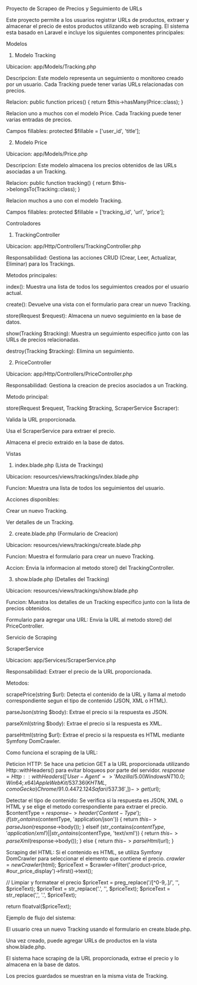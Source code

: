 Proyecto de Scrapeo de Precios y Seguimiento de URLs

Este proyecto permite a los usuarios registrar URLs de productos, extraer y almacenar el precio de estos productos utilizando web scraping. El sistema esta basado en Laravel e incluye los siguientes componentes principales:

Modelos

1. Modelo Tracking

Ubicacion: app/Models/Tracking.php

Descripcion: Este modelo representa un seguimiento o monitoreo creado por un usuario. Cada Tracking puede tener varias URLs relacionadas con precios.

Relacion:
public function prices()
{
return $this->hasMany(Price::class);
}

Relacion uno a muchos con el modelo Price. Cada Tracking puede tener varias entradas de precios.

Campos fillables:
protected $fillable = ['user_id', 'title'];

2. Modelo Price

Ubicacion: app/Models/Price.php

Descripcion: Este modelo almacena los precios obtenidos de las URLs asociadas a un Tracking.

Relacion:
public function tracking()
{
return $this->belongsTo(Tracking::class);
}

Relacion muchos a uno con el modelo Tracking.

Campos fillables:
protected $fillable = ['tracking_id', 'url', 'price'];

Controladores

1. TrackingController

Ubicacion: app/Http/Controllers/TrackingController.php

Responsabilidad: Gestiona las acciones CRUD (Crear, Leer, Actualizar, Eliminar) para los Trackings.

Metodos principales:

index(): Muestra una lista de todos los seguimientos creados por el usuario actual.

create(): Devuelve una vista con el formulario para crear un nuevo Tracking.

store(Request $request): Almacena un nuevo seguimiento en la base de datos.

show(Tracking $tracking): Muestra un seguimiento especifico junto con las URLs de precios relacionadas.

destroy(Tracking $tracking): Elimina un seguimiento.

2. PriceController

Ubicacion: app/Http/Controllers/PriceController.php

Responsabilidad: Gestiona la creacion de precios asociados a un Tracking.

Metodo principal:

store(Request $request, Tracking $tracking, ScraperService $scraper):

Valida la URL proporcionada.

Usa el ScraperService para extraer el precio.

Almacena el precio extraido en la base de datos.

Vistas

1. index.blade.php (Lista de Trackings)

Ubicacion: resources/views/trackings/index.blade.php

Funcion: Muestra una lista de todos los seguimientos del usuario.

Acciones disponibles:

Crear un nuevo Tracking.

Ver detalles de un Tracking.

2. create.blade.php (Formulario de Creacion)

Ubicacion: resources/views/trackings/create.blade.php

Funcion: Muestra el formulario para crear un nuevo Tracking.

Accion: Envia la informacion al metodo store() del TrackingController.

3. show.blade.php (Detalles del Tracking)

Ubicacion: resources/views/trackings/show.blade.php

Funcion: Muestra los detalles de un Tracking especifico junto con la lista de precios obtenidos.

Formulario para agregar una URL: Envia la URL al metodo store() del PriceController.

Servicio de Scraping

ScraperService

Ubicacion: app/Services/ScraperService.php

Responsabilidad: Extraer el precio de la URL proporcionada.

Metodos:

scrapePrice(string $url): Detecta el contenido de la URL y llama al metodo correspondiente segun el tipo de contenido (JSON, XML o HTML).

parseJson(string $body): Extrae el precio si la respuesta es JSON.

parseXml(string $body): Extrae el precio si la respuesta es XML.

parseHtml(string $url): Extrae el precio si la respuesta es HTML mediante Symfony DomCrawler.

Como funciona el scraping de la URL:

Peticion HTTP: Se hace una peticion GET a la URL proporcionada utilizando Http::withHeaders() para evitar bloqueos por parte del servidor.
$response = Http::withHeaders([
'User-Agent' => 'Mozilla/5.0 (Windows NT 10.0; Win64; x64) AppleWebKit/537.36 (KHTML, como Gecko) Chrome/91.0.4472.124 Safari/537.36',
])->get($url);

Detectar el tipo de contenido: Se verifica si la respuesta es JSON, XML o HTML y se elige el metodo correspondiente para extraer el precio.
$contentType = $response->header('Content-Type');
if (str_contains($contentType, 'application/json')) {
return $this->parseJson($response->body());
} elseif (str_contains($contentType, 'application/xml') || str_contains($contentType, 'text/xml')) {
return $this->parseXml($response->body());
} else {
return $this->parseHtml($url);
}

Scraping del HTML:
Si el contenido es HTML, se utiliza Symfony DomCrawler para seleccionar el elemento que contiene el precio.
$crawler = new Crawler($html);
$priceText = $crawler->filter('.product-price, #our_price_display')->first()->text();

// Limpiar y formatear el precio
$priceText = preg_replace('/[^0-9,.]/', '', $priceText);
$priceText = str_replace('.', '', $priceText);
$priceText = str_replace(',', '.', $priceText);

return floatval($priceText);

Ejemplo de flujo del sistema:

El usuario crea un nuevo Tracking usando el formulario en create.blade.php.

Una vez creado, puede agregar URLs de productos en la vista show.blade.php.

El sistema hace scraping de la URL proporcionada, extrae el precio y lo almacena en la base de datos.

Los precios guardados se muestran en la misma vista de Tracking.
